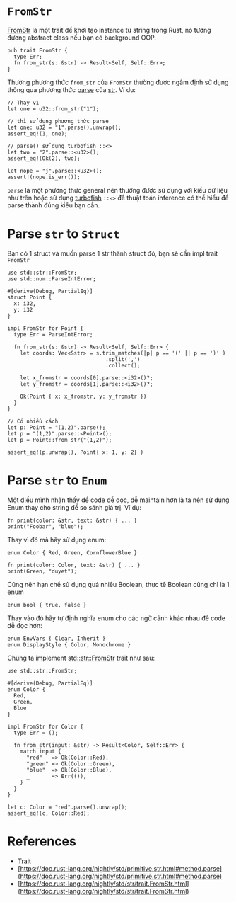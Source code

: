 # `FromStr`

[FromStr](https://doc.rust-lang.org/std/str/trait.FromStr.html)
là một trait để khởi tạo instance từ string trong Rust,
nó tương đương abstract class nếu bạn có background OOP.

```rust,editable
pub trait FromStr {
  type Err;
  fn from_str(s: &str) -> Result<Self, Self::Err>;
}
```

Thường phương thức `from_str` của `FromStr` thường được ngầm định
sử dụng thông qua phương thức
[parse](https://doc.rust-lang.org/nightly/std/primitive.str.html#method.parse)
của [str](https://doc.rust-lang.org/nightly/std/primitive.str.html). Ví dụ:

```rust,editable
// Thay vì
let one = u32::from_str("1");

// thì sử dụng phương thức parse
let one: u32 = "1".parse().unwrap();
assert_eq!(1, one);

// parse() sử dụng turbofish ::<>
let two = "2".parse::<u32>();
assert_eq!(Ok(2), two);

let nope = "j".parse::<u32>();
assert!(nope.is_err());
```

`parse` là một phương thức general nên thường được sử dụng với kiểu dữ liệu
như trên hoặc sử dụng [turbofish](./turbofish.md) `::<>` để thuật toán inference
có thể hiểu để parse thành đúng kiểu bạn cần.

# Parse `str` to `Struct`

Bạn có 1 struct và muốn parse 1 str thành struct đó, bạn sẽ cần impl trait `FromStr`

```rust,editable
use std::str::FromStr;
use std::num::ParseIntError;

#[derive(Debug, PartialEq)]
struct Point {
  x: i32,
  y: i32
}

impl FromStr for Point {
  type Err = ParseIntError;

  fn from_str(s: &str) -> Result<Self, Self::Err> {
    let coords: Vec<&str> = s.trim_matches(|p| p == '(' || p == ')' )
                               .split(',')
                               .collect();

    let x_fromstr = coords[0].parse::<i32>()?;
    let y_fromstr = coords[1].parse::<i32>()?;

    Ok(Point { x: x_fromstr, y: y_fromstr })
  }
}

// Có nhiều cách
let p: Point = "(1,2)".parse();
let p = "(1,2)".parse::<Point>();
let p = Point::from_str("(1,2)");

assert_eq!(p.unwrap(), Point{ x: 1, y: 2} )
```

# Parse `str` to `Enum`

Một điều mình nhận thấy để code dễ đọc, dễ maintain hơn là
ta nên sử dụng Enum thay cho string để so sánh giá trị. Ví dụ:

```rust,editable
fn print(color: &str, text: &str) { ... }
print("Foobar", "blue");
```

Thay vì đó mà hãy sử dụng enum:

```rust,editable
enum Color { Red, Green, CornflowerBlue }

fn print(color: Color, text: &str) { ... }
print(Green, "duyet");
```

Cũng nên hạn chế sử dụng quá nhiều Boolean, thực tế Boolean cũng chỉ là 1 enum

```rust,editable
enum bool { true, false }
```

Thay vào đó hãy tự định nghĩa enum cho các ngữ cảnh khác nhau để code dễ đọc hơn:

```rust,editable
enum EnvVars { Clear, Inherit }
enum DisplayStyle { Color, Monochrome }
```

Chúng ta implement [std::str::FromStr](https://doc.rust-lang.org/std/str/trait.FromStr.html) trait như sau:

```rust,editable
use std::str::FromStr;

#[derive(Debug, PartialEq)]
enum Color {
  Red,
  Green,
  Blue
}

impl FromStr for Color {
  type Err = ();

  fn from_str(input: &str) -> Result<Color, Self::Err> {
    match input {
      "red"   => Ok(Color::Red),
      "green" => Ok(Color::Green),
      "blue"  => Ok(Color::Blue),
      _       => Err(()),
    }
  }
}

let c: Color = "red".parse().unwrap();
assert_eq!(c, Color::Red);
```

# References

- [Trait](./trait.md)
- [https://doc.rust-lang.org/nightly/std/primitive.str.html#method.parse](https://doc.rust-lang.org/nightly/std/primitive.str.html#method.parse)
- [https://doc.rust-lang.org/nightly/std/str/trait.FromStr.html](https://doc.rust-lang.org/nightly/std/str/trait.FromStr.html)
